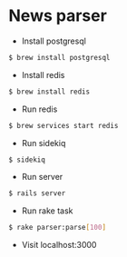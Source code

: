 # News parser

* Install postgresql
```bash
$ brew install postgresql
```
* Install redis
```bash
$ brew install redis
```
* Run redis
```bash
$ brew services start redis
```
* Run sidekiq
```bash
$ sidekiq
```
* Run server
```bash
$ rails server
```
* Run rake task
```bash
$ rake parser:parse[100]
```
* Visit localhost:3000
